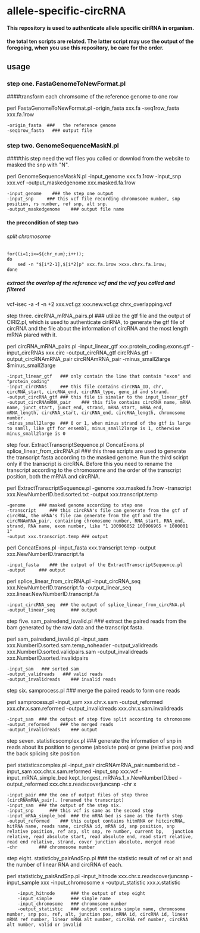 # allele-specific-circRNA

#### This repository is used to authenticate allele specific ciriRNA in organism.

#### the total ten scripts are related. The latter script may use the output of the foregoing, when you use this repository, be care for the order.

## usage

### step one. FastaGenomeToNewFormat.pl    
####transform each chromsome of the reference genome to one row

perl FastaGenomeToNewFormat.pl -origin_fasta xxx.fa -seq1row_fasta xxx.fa.1row

	-origin_fasta  ###   the reference genome
	-seq1row_fasta   ### output file
    
  
### step two. GenomeSequenceMaskN.pl   
####this step need the vcf files you called or downlod from the website to masked the snp with "N". 

perl GenomeSequenceMaskN.pl -input_genome xxx.fa.1row -input_snp xxx.vcf -output_maskedgenome xxx.masked.fa.1row

	-input_genome    ### the step one output
	-input_snp     ### this vcf file recording chromosome number, snp position, rs number, ref snp, alt snp.
	-output_maskedgenome	### output file name

#### the precondition of step two

###### split chromosome
	for((i=1;i<=${chr_num};i++));
	do
		sed -n "$[i*2-1],$[i*2]p" xxx.fa.1row >xxx.chrx.fa.1row;
	done

##### extract the overlop of the reference vcf and the vcf you called and filtered

vcf-isec -a -f -n +2 xxx.vcf.gz xxx.new.vcf.gz chrx_overlapping.vcf







step three. circRNA_mRNA_pairs.pl	### utilize the gtf file and the output of CIRI2.pl, which is used to  authenticate ciriRNA, to generate the gtf file of circRNA and the file about the information of circRNA and the most length mRNA piared with it. 
 
perl circRNA_mRNA_pairs.pl -input_linear_gtf  xxx.protein_coding.exons.gtf -input_circRNAs   xxx.circ -output_circRNA_gtf circRNAs.gtf -output_circRNAmRNA_pair  circRNAmRNA_pair -minus_small2large $minus_small2large

	-input_linear_gtf	### only contain the line that contain "exon" and "protein_coding"
	-input_circRNAs		### this file contains circRNA_ID, chr, circRNA_start, circRNA_end, circRNA_type, gene_id and strand.
	-output_circRNA_gtf	### this file is simalar to the input_linear_gtf
	-output_circRNAmRNA_pair	### this file contains circRNA name, mRNA name, junct_start, junct_end, strand, mRNA_start, mRNA_end, mRNA_length, circRNA_start, circRNA_end, circRNA_length, chromosome number.
	-minus_small2large 	### 0 or 1, when minus strand of the gtf is large to samll, like gtf for ensembl, minus_small2large is 1, otherwise minus_small2large is 0
	
	
step four. ExtractTranscriptSequence.pl ConcatExons.pl splice_linear_from_circRNA.pl	### this three scripts are used to  generate the transcript fasta according to the masked genome. Run the third sciript only if the transcript is circRNA. Before this you need to rename the transcript according to the chromosome and the order of the transcript position, both the mRNA and circRNA.

perl ExtractTranscriptSequence.pl -genome xxx.masked.fa.1row -transcript xxx.NewNumberID.bed.sorted.txt -output xxx.transcript.temp

	-genome 	### masked genome according to step one
	-transcript 	### this circRNA's file can generate from the gtf of circRNA, the mRNA's file can generate from the gtf and the circRNAmRNA_pair, containing chromosome number, RNA_start, RNA_end, strand, RNA name, exon number, like "1 100906852 100906965 + 1000001 1"
	-output xxx.transcript.temp	### output
	
perl ConcatExons.pl -input_fasta xxx.transcript.temp -output  xxx.NewNumberID.transcript.fa 

	-input_fasta 	### the output of the ExtractTranscriptSequence.pl 
	-output  	### output
	
perl splice_linear_from_circRNA.pl  -input_circRNA_seq  xxx.NewNumberID.transcript.fa -output_linear_seq  xxx.linear.NewNumberID.transcript.fa

	-input_circRNA_seq	### the output of splice_linear_from_circRNA.pl
	-output_linear_seq  	### output


step five. sam_pairedend_isvalid.pl	### extract the paired reads from the bam generated by the raw data and the transcript fasta.

perl sam_pairedend_isvalid.pl  -input_sam   xxx.NumberID.sorted.sam.temp_noheader -output_validreads   xxx.NumberID.sorted.validpairs.sam -output_invalidreads xxx.NumberID.sorted.invalidpairs


	-input_sam   ### sorted sam
	-output_validreads   ### valid reads
	-output_invalidreads 	### invalid reads


step six. samprocess.pl		### merge the paired reads to form one reads

perl samprocess.pl -input_sam xxx.chr.x.sam -output_reformed xxx.chr.x.sam.reformed -output_invalidreads xxx.chr.x.sam.invalidreads

	-input_sam 	### the output of step five split according to chromosome
	-output_reformed 	### the merged reads
	-output_invalidreads 	### output


step seven. statisticscomplex.pl	### generate the information of snp in reads about its position to genome (absolute pos) or gene (relative pos) and the back splicing site position

perl statisticscomplex.pl -input_pair circRNAmRNA_pair.numberid.txt -input_sam xxx.chr.x.sam.reformed -input_snp xxx.vcf -input_mRNA_simple_bed kept_longest_mRNAs.1_x.NewNumberID.bed -output_reformed xxx.chr.x.readscoverjuncsnp -chr x

	-input_pair	### the one of output files of step three (circRNAmRNA_pair). (renamed the transcript)
	-input_sam 	### the output of the step six. 
	-input_snp  	### this vcf is same as the second step 
	-input_mRNA_simple_bed 	### the mRNA bed is same as the forth step
	-output_reformed 	### this output contains hitmRNA or hitcircRNA, hitRNA name, reads name, circRNA id, mRNA id, snp position, snp relative position, ref anp, slt snp, re number, current bp,   junction relative, read absolute start, read absolute end, read start relative, read end relative, strand, cover junction absolute, merged read
	-chr 		### chromosome number


step eight. statisticby_pairAndSnp.pl	### the statistic result of ref or alt and the number of linear RNA and circRNA of 
each.

perl statisticby_pairAndSnp.pl -input_hitnode xxx.chr.x.readscoverjuncsnp -input_sample xxx -input_chromosome x -output_statistic xxx.x.statistic

		-input_hitnode		### the output of step eight
		-input_simple		### simple name
		-input_chromosome 	### chromosome number
		-output_statistic 	### output contains simple name, chromosome number, snp pos, ref, alt, junction pos, mRNA id, circRNA id, linear mRNA ref number, linear mRNA alt number, circRNA ref number, circRNA alt number, valid or invalid
